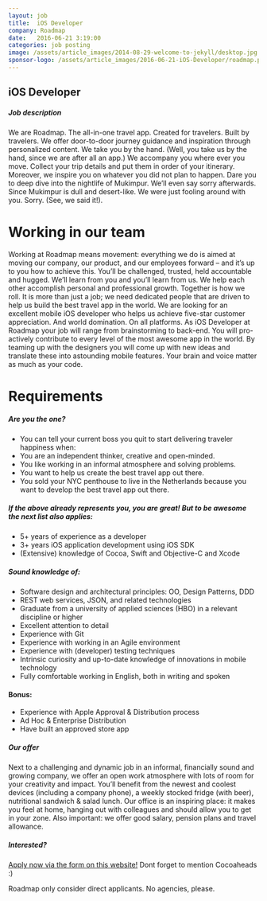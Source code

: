```yaml
---
layout: job
title:  iOS Developer
company: Roadmap
date:   2016-06-21 3:19:00
categories: job posting
image: /assets/article_images/2014-08-29-welcome-to-jekyll/desktop.jpg
sponsor-logo: /assets/article_images/2016-06-21-iOS-Developer/roadmap.png
---
```


## iOS Developer


##### Job description

We are Roadmap. The all-in-one travel app. Created for travelers. Built by travelers. We offer door-to-door journey guidance and inspiration through personalized content. We take you by the hand. (Well, you take us by the hand, since we are after all an app.) We accompany you where ever you move. Collect your trip details and put them in order of your itinerary. Moreover, we inspire you on whatever you did not plan to happen. Dare you to deep dive into the nightlife of Mukimpur. We’ll even say sorry afterwards. Since Mukimpur is dull and desert-like. We were just fooling around with you. Sorry. (See, we said it!).

# Working in our team
Working at Roadmap means movement: everything we do is aimed at moving our company, our product, and our employees forward – and it’s up to you how to achieve this. You’ll be challenged, trusted, held accountable and hugged. We’ll learn from you and you’ll learn from us. We help each other accomplish personal and professional growth. Together is how we roll. It is more than just a job; we need dedicated people that are driven to help us build the best travel app in the world. 
We are looking for an excellent mobile iOS developer who helps us achieve five-star customer appreciation. And world domination. On all platforms. 
As iOS Developer at Roadmap your job will range from brainstorming to back-end. You will pro-actively contribute to every level of the most awesome app in the world. By teaming up with the designers you will come up with new ideas and translate these into astounding mobile features. Your brain and voice matter as much as your code.


# Requirements


##### Are you the one?
- You can tell your current boss you quit to start delivering traveler happiness when:
- You are an independent thinker, creative and open-minded.
- You like working in an informal atmosphere and solving problems.
- You want to help us create the best travel app out there.
- You sold your NYC penthouse to live in the Netherlands because you want to develop the best travel app out there.

##### If the above already represents you, you are great! But to be awesome the next list also applies:
- 5+ years of experience as a developer
- 3+ years iOS application development using iOS SDK
- (Extensive) knowledge of Cocoa, Swift and Objective-C and Xcode

##### Sound knowledge of:
- Software design and architectural principles: OO, Design Patterns, DDD
- REST web services, JSON, and related technologies
- Graduate from a university of applied sciences (HBO) in a relevant discipline or higher
- Excellent attention to detail
- Experience with Git
- Experience with working in an Agile environment
- Experience with (developer) testing techniques
- Intrinsic curiosity and up-to-date knowledge of innovations in mobile technology
- Fully comfortable working in English, both in writing and spoken

#### Bonus:
- Experience with Apple Approval & Distribution process
- Ad Hoc & Enterprise Distribution
- Have built an approved store app

##### Our offer
Next to a challenging and dynamic job in an informal, financially sound and growing company, we offer an open work atmosphere with lots of room for your creativity and impact. You’ll benefit from the newest and coolest devices (including a company phone), a weekly stocked fridge (with beer), nutritional sandwich & salad lunch. Our office is an inspiring place: it makes you feel at home, hanging out with colleagues and should allow you to get in your zone. Also important: we offer good salary, pension plans and travel allowance.


##### Interested?

[Apply now via the form on this website!](http://careers.getroadmap.com/o/ios-developer)
Dont forget to mention Cocoaheads :)

Roadmap only consider direct applicants. No agencies, please.
